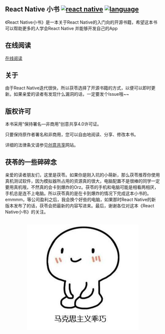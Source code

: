## React Native 小书   [![react native](https://img.shields.io/badge/use-react%20native-blue.svg)](http://facebook.github.io/react-native/) [![language](https://img.shields.io/badge/language-%E4%B8%AD%E6%96%87-red.svg)](https://github.com/Elvenisboy/RNBook) 

《React Native小书》是一本关于React Native的入门向的开源书籍，希望这本书可以帮助更多的人学会React Native
并能够开发自己的App

## 在线阅读

[在线阅读](https://hydrographer-vivian-23728.netlify.com)
## 关于

由于React Native迭代很快，所以茯苓选择了开源书籍的方式，以便可以即时更新。如果亲爱的读者有发现什么漏洞的话，一定要发个Issue哦~~

## 版权许可

本书采用“保持署名—非商用”创意共享4.0许可证。

只要保持原作者署名和非商用，您可以自由地阅读、分享、修改本书。

详细的法律条文请参见[创意共享](http://creativecommons.org/licenses/by-nc/4.0/)网站。

## 茯苓的一些碎碎念
亲爱的读者朋友们，这里是茯苓。如果你是刚入坑的小萌新，那么茯苓推荐你使用真机测试软件，因为模拟器所占用的资源真的很大，电脑配置不是很棒的同学一定要用真机哦，不然真的会卡到爆炸的Orz。茯苓的手机和电脑可能是相看两相厌，手机总是连不上电脑。所以茯苓真的是在卡到爆炸的情况下完成这本小书的。emmmm，等公司盈利之后，我会换个好些的电脑，如果那时React Native的新版本发布了的话，茯苓会把最新的内容写进来。最后，谢谢各位对这本《React Native小书》的关注。

<br />
<center><img src="./cute.jpeg" alt="马克思主义乖巧"></center>
